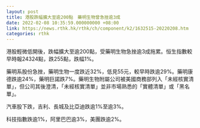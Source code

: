 ```yaml
---
layout: post
title: 港股跌幅擴大至逾200點　藥明生物曾急挫逾3成
date: 2022-02-08 10:35:59.000000000 +08:00
link: https://news.rthk.hk/rthk/ch/component/k2/1632515-20220208.htm
categories: rthk
---
```


港股輕微低開後，跌幅擴大至逾200點，受藥明生物急挫逾3成拖累。恒生指數較早時報24324點，跌255點，跌幅1%。

藥明系股份急挫，藥明生物一度跌近32%，低見55元，較早時跌逾29%。藥明康德跌逾24%，藥明巨諾跌7%。藥明生物附屬公司被美國商務部列入「未經核實清單」，但公司其後澄清，「未經核實清單」並非市場熟悉的「實體清單」或「黑名單」。

汽車股下跌，吉利、長城及比亞迪跌逾1%至逾3%。

科技指數跌逾1%，阿里巴巴逾3%，美團跌逾2%。
